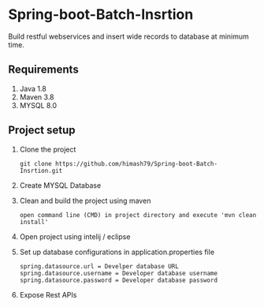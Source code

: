 # Spring-boot-Batch-Insrtion
Build restful webservices and insert wide records to database at minimum time.

## Requirements

01) Java 1.8
02) Maven 3.8
03) MYSQL 8.0 

## Project setup

01) Clone the project

		git clone https://github.com/himash79/Spring-boot-Batch-Insrtion.git

02) Create MYSQL Database


03) Clean and build the project using maven

		open command line (CMD) in project directory and execute 'mvn clean install'
		
04) Open project using intelij / eclipse

05) Set up database configurations in application.properties file
		
		spring.datasource.url = Develper database URL
		spring.datasource.username = Developer database username
		spring.datasource.password = Developer database password
		
06) Expose Rest APIs
